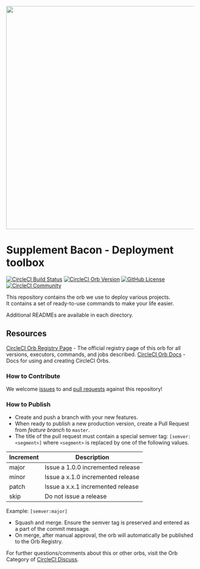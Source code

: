 <p align="center"><a href="https://supplement-bacon.com" target="_blank"><img src="https://supplement-bacon.com/images/cover2.png" width="600"></a></p>

# Supplement Bacon - Deployment toolbox

[![CircleCI Build Status](https://circleci.com/gh/Supplement-Bacon/deployment-toolbox.svg?style=shield "CircleCI Build Status")](https://circleci.com/gh/Supplement-Bacon/deployment-toolbox)
[![CircleCI Orb Version](https://badges.circleci.com/orbs/supplement-bacon/deployment-toolbox.svg)](https://circleci.com/orbs/registry/orb/supplement-bacon/deployment-toolbox)
[![GitHub License](https://img.shields.io/badge/license-MIT-lightgrey.svg)](https://raw.githubusercontent.com/Supplement-Bacon/deployment-toolbox/master/LICENSE)
[![CircleCI Community](https://img.shields.io/badge/community-CircleCI%20Discuss-343434.svg)](https://discuss.circleci.com/c/ecosystem/orbs)

This repository contains the orb we use to deploy various projects.\
It contains a set of ready-to-use commands to make your life easier.

Additional READMEs are available in each directory.

## Resources

[CircleCI Orb Registry Page](https://circleci.com/orbs/registry/orb/supplement-bacon/deployment-toolbox) - The official registry page of this orb for all versions, executors, commands, and jobs described.
[CircleCI Orb Docs](https://circleci.com/docs/2.0/orb-intro/#section=configuration) - Docs for using and creating CircleCI Orbs.

### How to Contribute

We welcome [issues](https://github.com/Supplement-Bacon/deployment-toolbox/issues) to and [pull requests](https://github.com/Supplement-Bacon/deployment-toolbox/pulls) against this repository!

### How to Publish

- Create and push a branch with your new features.
- When ready to publish a new production version, create a Pull Request from _feature branch_ to `master`.
- The title of the pull request must contain a special semver tag: `[semver:<segment>]` where `<segment>` is replaced by one of the following values.

| Increment | Description                       |
| --------- | --------------------------------- |
| major     | Issue a 1.0.0 incremented release |
| minor     | Issue a x.1.0 incremented release |
| patch     | Issue a x.x.1 incremented release |
| skip      | Do not issue a release            |

Example: `[semver:major]`

- Squash and merge. Ensure the semver tag is preserved and entered as a part of the commit message.
- On merge, after manual approval, the orb will automatically be published to the Orb Registry.

For further questions/comments about this or other orbs, visit the Orb Category of [CircleCI Discuss](https://discuss.circleci.com/c/orbs).
